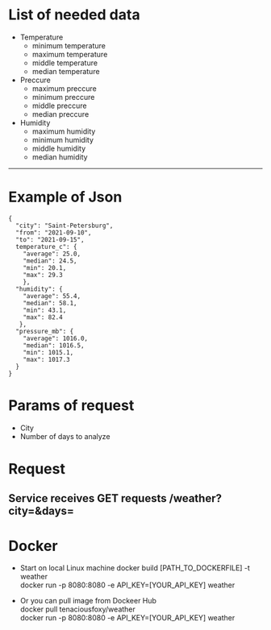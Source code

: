 # List of needed data
* Temperature
  -   minimum temperature
  -   maximum temperature
  -   middle temperature
  -   median temperature
* Preccure
  -   maximum preccure
  -   minimum preccure
  -   middle preccure
  -   median preccure
* Humidity
  -   maximum humidity
  -   minimum humidity
  -   middle humidity
  -   median humidity
---
# Example of Json    
    {  
      "city": "Saint-Petersburg",  
      "from": "2021-09-10",  
      "to": "2021-09-15",  
      temperature_c": {  
        "average": 25.0,  
        "median": 24.5,  
        "min": 20.1,  
        "max": 29.3  
        },  
      "humidity": {  
        "average": 55.4,  
        "median": 58.1,  
        "min": 43.1,  
        "max": 82.4  
       },  
      "pressure_mb": {  
        "average": 1016.0,  
        "median": 1016.5,  
        "min": 1015.1,  
        "max": 1017.3  
      }  
    }  
# Params of request
* City
* Number of days to analyze
# Request
Service receives GET requests
    /weather?city=<city>&days=<n>
  ---
# Docker
* Start on local Linux machine 
           docker build [PATH_TO_DOCKERFILE] -t weather       
           docker run -p 8080:8080 -e API_KEY=[YOUR_API_KEY] weather        
  
* Or you can pull image from Dockeer Hub  
       docker pull tenaciousfoxy/weather        
       docker run -p 8080:8080 -e API_KEY=[YOUR_API_KEY] weather        
 

